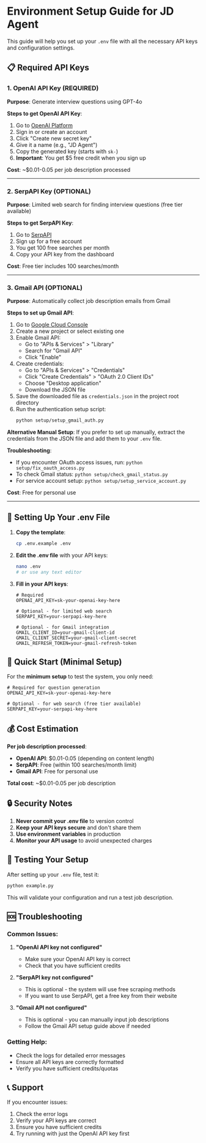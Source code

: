 # Environment Setup Guide for JD Agent

This guide will help you set up your `.env` file with all the necessary API keys and configuration settings.

## 📋 Required API Keys

### 1. OpenAI API Key (REQUIRED)

**Purpose**: Generate interview questions using GPT-4o

**Steps to get OpenAI API Key**:
1. Go to [OpenAI Platform](https://platform.openai.com/api-keys)
2. Sign in or create an account
3. Click "Create new secret key"
4. Give it a name (e.g., "JD Agent")
5. Copy the generated key (starts with `sk-`)
6. **Important**: You get $5 free credit when you sign up

**Cost**: ~$0.01-0.05 per job description processed

---

### 2. SerpAPI Key (OPTIONAL)

**Purpose**: Limited web search for finding interview questions (free tier available)

**Steps to get SerpAPI Key**:
1. Go to [SerpAPI](https://serpapi.com/dashboard)
2. Sign up for a free account
3. You get 100 free searches per month
4. Copy your API key from the dashboard

**Cost**: Free tier includes 100 searches/month

---

### 3. Gmail API (OPTIONAL)

**Purpose**: Automatically collect job description emails from Gmail

**Steps to set up Gmail API**:
1. Go to [Google Cloud Console](https://console.cloud.google.com/)
2. Create a new project or select existing one
3. Enable Gmail API:
   - Go to "APIs & Services" > "Library"
   - Search for "Gmail API"
   - Click "Enable"
4. Create credentials:
   - Go to "APIs & Services" > "Credentials"
   - Click "Create Credentials" > "OAuth 2.0 Client IDs"
   - Choose "Desktop application"
   - Download the JSON file
5. Save the downloaded file as `credentials.json` in the project root directory
6. Run the authentication setup script:
   ```bash
   python setup/setup_gmail_auth.py
   ```

**Alternative Manual Setup**:
If you prefer to set up manually, extract the credentials from the JSON file and add them to your `.env` file.

**Troubleshooting**:
- If you encounter OAuth access issues, run: `python setup/fix_oauth_access.py`
- To check Gmail status: `python setup/check_gmail_status.py`
- For service account setup: `python setup/setup_service_account.py`

**Cost**: Free for personal use

---

## 🔧 Setting Up Your .env File

1. **Copy the template**:
   ```bash
   cp .env.example .env
   ```

2. **Edit the .env file** with your API keys:
   ```bash
   nano .env
   # or use any text editor
   ```

3. **Fill in your API keys**:
   ```env
   # Required
   OPENAI_API_KEY=sk-your-openai-key-here
   
   # Optional - for limited web search
   SERPAPI_KEY=your-serpapi-key-here
   
   # Optional - for Gmail integration
   GMAIL_CLIENT_ID=your-gmail-client-id
   GMAIL_CLIENT_SECRET=your-gmail-client-secret
   GMAIL_REFRESH_TOKEN=your-gmail-refresh-token
   ```

## 🚀 Quick Start (Minimal Setup)

For the **minimum setup** to test the system, you only need:

```env
# Required for question generation
OPENAI_API_KEY=sk-your-openai-key-here

# Optional - for web search (free tier available)
SERPAPI_KEY=your-serpapi-key-here
```

## 💰 Cost Estimation

**Per job description processed**:
- **OpenAI API**: $0.01-0.05 (depending on content length)
- **SerpAPI**: Free (within 100 searches/month limit)
- **Gmail API**: Free for personal use

**Total cost**: ~$0.01-0.05 per job description

## 🔒 Security Notes

1. **Never commit your .env file** to version control
2. **Keep your API keys secure** and don't share them
3. **Use environment variables** in production
4. **Monitor your API usage** to avoid unexpected charges

## 🧪 Testing Your Setup

After setting up your `.env` file, test it:

```bash
python example.py
```

This will validate your configuration and run a test job description.

## 🆘 Troubleshooting

### Common Issues:

1. **"OpenAI API key not configured"**
   - Make sure your OpenAI API key is correct
   - Check that you have sufficient credits

2. **"SerpAPI key not configured"**
   - This is optional - the system will use free scraping methods
   - If you want to use SerpAPI, get a free key from their website

3. **"Gmail API not configured"**
   - This is optional - you can manually input job descriptions
   - Follow the Gmail API setup guide above if needed

### Getting Help:

- Check the logs for detailed error messages
- Ensure all API keys are correctly formatted
- Verify you have sufficient credits/quotas

## 📞 Support

If you encounter issues:
1. Check the error logs
2. Verify your API keys are correct
3. Ensure you have sufficient credits
4. Try running with just the OpenAI API key first 